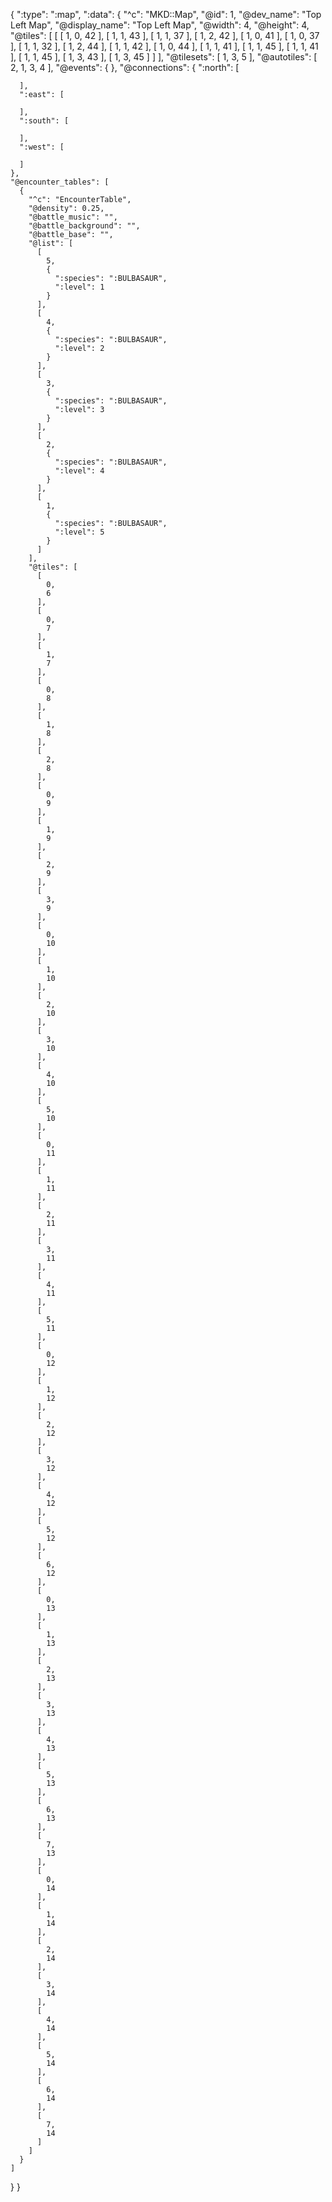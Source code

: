 {
  ":type": ":map",
  ":data": {
    "^c": "MKD::Map",
    "@id": 1,
    "@dev_name": "Top Left Map",
    "@display_name": "Top Left Map",
    "@width": 4,
    "@height": 4,
    "@tiles": [
      [
        [
          1,
          0,
          42
        ],
        [
          1,
          1,
          43
        ],
        [
          1,
          1,
          37
        ],
        [
          1,
          2,
          42
        ],
        [
          1,
          0,
          41
        ],
        [
          1,
          0,
          37
        ],
        [
          1,
          1,
          32
        ],
        [
          1,
          2,
          44
        ],
        [
          1,
          1,
          42
        ],
        [
          1,
          0,
          44
        ],
        [
          1,
          1,
          41
        ],
        [
          1,
          1,
          45
        ],
        [
          1,
          1,
          41
        ],
        [
          1,
          1,
          45
        ],
        [
          1,
          3,
          43
        ],
        [
          1,
          3,
          45
        ]
      ]
    ],
    "@tilesets": [
      1,
      3,
      5
    ],
    "@autotiles": [
      2,
      1,
      3,
      4
    ],
    "@events": {
    },
    "@connections": {
      ":north": [

      ],
      ":east": [

      ],
      ":south": [

      ],
      ":west": [

      ]
    },
    "@encounter_tables": [
      {
        "^c": "EncounterTable",
        "@density": 0.25,
        "@battle_music": "",
        "@battle_background": "",
        "@battle_base": "",
        "@list": [
          [
            5,
            {
              ":species": ":BULBASAUR",
              ":level": 1
            }
          ],
          [
            4,
            {
              ":species": ":BULBASAUR",
              ":level": 2
            }
          ],
          [
            3,
            {
              ":species": ":BULBASAUR",
              ":level": 3
            }
          ],
          [
            2,
            {
              ":species": ":BULBASAUR",
              ":level": 4
            }
          ],
          [
            1,
            {
              ":species": ":BULBASAUR",
              ":level": 5
            }
          ]
        ],
        "@tiles": [
          [
            0,
            6
          ],
          [
            0,
            7
          ],
          [
            1,
            7
          ],
          [
            0,
            8
          ],
          [
            1,
            8
          ],
          [
            2,
            8
          ],
          [
            0,
            9
          ],
          [
            1,
            9
          ],
          [
            2,
            9
          ],
          [
            3,
            9
          ],
          [
            0,
            10
          ],
          [
            1,
            10
          ],
          [
            2,
            10
          ],
          [
            3,
            10
          ],
          [
            4,
            10
          ],
          [
            5,
            10
          ],
          [
            0,
            11
          ],
          [
            1,
            11
          ],
          [
            2,
            11
          ],
          [
            3,
            11
          ],
          [
            4,
            11
          ],
          [
            5,
            11
          ],
          [
            0,
            12
          ],
          [
            1,
            12
          ],
          [
            2,
            12
          ],
          [
            3,
            12
          ],
          [
            4,
            12
          ],
          [
            5,
            12
          ],
          [
            6,
            12
          ],
          [
            0,
            13
          ],
          [
            1,
            13
          ],
          [
            2,
            13
          ],
          [
            3,
            13
          ],
          [
            4,
            13
          ],
          [
            5,
            13
          ],
          [
            6,
            13
          ],
          [
            7,
            13
          ],
          [
            0,
            14
          ],
          [
            1,
            14
          ],
          [
            2,
            14
          ],
          [
            3,
            14
          ],
          [
            4,
            14
          ],
          [
            5,
            14
          ],
          [
            6,
            14
          ],
          [
            7,
            14
          ]
        ]
      }
    ]
  }
}